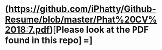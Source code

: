 # (https://github.com/iPhatty/Github-Resume/blob/master/Phat%20CV%2018:7.pdf)[Please look at the PDF found in this repo] =]
